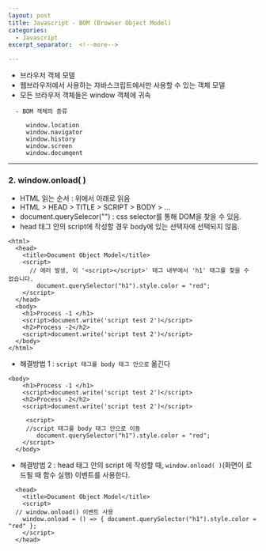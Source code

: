 ```yaml
---
layout: post
title: Javascript - BOM (Browser Object Model)
categories:
  - Javascript
excerpt_separator:  <!--more-->

---
```


- 브라우저 객체 모델
- 웹브라우저에서 사용하는 자바스크립트에서만 사용할 수 있는 객체 모델
- 모든 브라우저 객체들은 window 객체에 귀속
 
 ```
   - BOM 객체의 종류

      window.location
      window.navigator
      window.history
      window.screen
      window.documqent

```

----

### 2. window.onload( )  
- HTML 읽는 순서 : 위에서 아래로 읽음
- HTML > HEAD > TITLE > SCRIPT > BODY > ...
- document.querySelecor("") :  css selector를 통해 DOM을 찾을 수 있음.
- head 태그 안의 script에 작성할 경우 body에 있는 선택자에 선택되지 않음.

```
<html>
  <head>
    <title>Document Object Model</title>
    <script>
      // 에러 발생, 이 '<script></script>' 태그 내부에서 'h1' 태그를 찾을 수 없습니다.
        document.querySelector("h1").style.color = "red";
    </script>
  </head>
  <body>
    <h1>Process -1 </h1>
    <script>document.write('script test 2')</script>
    <h2>Process -2</h2>
    <script>document.write('script test 2')</script>
  </body>
</html>
```

- 해결방법 1 : `script 태그를 body 태그 안으로` 옮긴다

```
<body>
    <h1>Process -1 </h1>
    <script>document.write('script test 2')</script>
    <h2>Process -2</h2>
    <script>document.write('script test 2')</script>

     <script>
     //script 태그를 body 태그 안으로 이동
        document.querySelector("h1").style.color = "red";
    </script>
  </body>
```

- 해결방법 2 : head 태그 안의 script 에 작성할 때, `window.onload( )`(화면이 로드될 때 함수 실행) 이벤트를 사용한다.

```
  <head>
    <title>Document Object Model</title>
    <script>
  // window.onload() 이벤트 사용
  	window.onload = () => { document.querySelector("h1").style.color = "red" };
    </script>
  </head>
```
